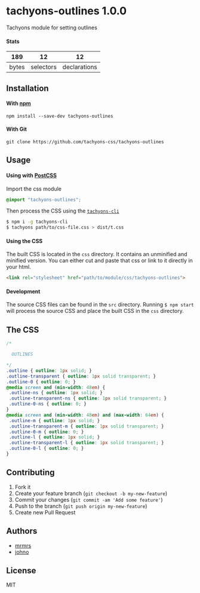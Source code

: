 # tachyons-outlines 1.0.0

Tachyons module for setting outlines

#### Stats

189 | 12 | 12
---|---|---
bytes | selectors | declarations

## Installation

#### With [npm](https://npmjs.com)

```
npm install --save-dev tachyons-outlines
```

#### With Git

```
git clone https://github.com/tachyons-css/tachyons-outlines
```

## Usage

#### Using with [PostCSS](https://github.com/postcss/postcss)

Import the css module

```css
@import "tachyons-outlines";
```

Then process the CSS using the [`tachyons-cli`](https://github.com/tachyons-css/tachyons-cli)

```sh
$ npm i -g tachyons-cli
$ tachyons path/to/css-file.css > dist/t.css
```

#### Using the CSS

The built CSS is located in the `css` directory. It contains an unminified and minified version.
You can either cut and paste that css or link to it directly in your html.

```html
<link rel="stylesheet" href="path/to/module/css/tachyons-outlines">
```

#### Development

The source CSS files can be found in the `src` directory.
Running `$ npm start` will process the source CSS and place the built CSS in the `css` directory.

## The CSS

```css
/*

  OUTLINES

*/
.outline { outline: 1px solid; }
.outline-transparent { outline: 1px solid transparent; }
.outline-0 { outline: 0; }
@media screen and (min-width: 48em) {
 .outline-ns { outline: 1px solid; }
 .outline-transparent-ns { outline: 1px solid transparent; }
 .outline-0-ns { outline: 0; }
}
@media screen and (min-width: 48em) and (max-width: 64em) {
 .outline-m { outline: 1px solid; }
 .outline-transparent-m { outline: 1px solid transparent; }
 .outline-0-m { outline: 0; }
 .outline-l { outline: 1px solid; }
 .outline-transparent-l { outline: 1px solid transparent; }
 .outline-0-l { outline: 0; }
}
```

## Contributing

1. Fork it
2. Create your feature branch (`git checkout -b my-new-feature`)
3. Commit your changes (`git commit -am 'Add some feature'`)
4. Push to the branch (`git push origin my-new-feature`)
5. Create new Pull Request

## Authors

* [mrmrs](http://mrmrs.io)
* [johno](http://johnotander.com)

## License

MIT

